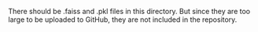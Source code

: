 There should be .faiss and .pkl files in this directory. But since they are too large to be uploaded to GitHub, they are not included in the repository.


